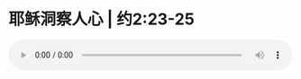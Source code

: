 # 耶稣洞察人心 | 约2:23-25

<audio style="width: 100%;" preload="false" controls controlslist="nodownload"><source src="//file.simai.life/audio/mp3/old/24721.mp3" type="audio/mpeg">Your browser does not support the audio element.</audio>


